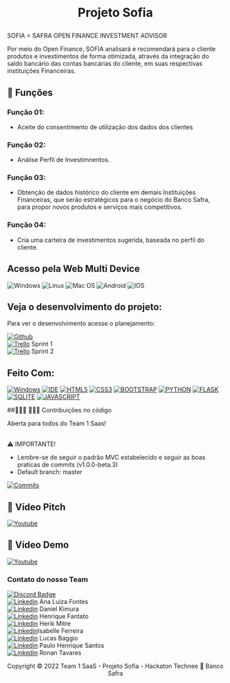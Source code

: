 <h1> <p align="center"> Projeto Sofia </p> </h1>

SOFIA = SAFRA OPEN FINANCE INVESTMENT ADVISOR

Por meio do Open Finance, SOFIA analisará e recomendará para o cliente produtos e investimentos de forma otimizada, através da integração do saldo bancário das contas bancárias do cliente, em suas respectivas instituições Financeiras.

## 🔧 Funções 

### Função 01:
- Aceite do consentimento de utilização dos dados dos clientes

### Função 02:
- Análise Perfil de Investimnentos.

### Função 03:
- Obtenção de dados histórico do cliente em demais Instituições Financeiras, que serão estratégicos para o negócio do Banco Safra, para propor novos produtos e serviços mais competitivos.

### Função 04:
-  Cria uma carteira de investimentos sugerida, baseada no perfil do cliente.


## Acesso pela Web Multi Device

![Windows](https://img.shields.io/badge/Windows-0078D6?style=for-the-badge&logo=windows&logoColor=white)
![Linux](https://img.shields.io/badge/Linux-FF6600?style=for-the-badge&logo=linux&logoColor=white)
![Mac OS](https://img.shields.io/badge/mac%20os-000000?style=for-the-badge&logo=macos&logoColor=F0F0F0)
![Android](https://img.shields.io/badge/Android-3DDC84?style=for-the-badge&logo=Android&logoColor=white)
![IOS](https://img.shields.io/badge/iOS-000000?style=for-the-badge&logo=ios&logoColor=white)

## Veja o desenvolvimento do projeto:

Para ver o desenvolvimento acesse o planejamento:

[![Github](https://img.shields.io/badge/GitHub-100000?style=for-the-badge&logo=github&logoColor=white)](https://github.com/phsoaressantos/Saas.git)
<br>[![Trello](https://img.shields.io/badge/Trello-0052CC?style=for-the-badge&logo=trello&logoColor=white)](https://trello.com/invite/b/rETyqNzf/1c3d7e71d3e78ae40ca4f2d4ab29fe10/sprint1) Sprint 1
<br>[![Trello](https://img.shields.io/badge/Trello-0052CC?style=for-the-badge&logo=trello&logoColor=white)](https://trello.com/invite/b/AQ2vJ5Iy/0b6d22070875b53adf7751d29adda4cc/sprint-2-desenvolvimento) Sprint 2 

## Feito Com:
[![Windows](https://img.shields.io/badge/Windows-0078D6?style=for-the-badge&logo=windows&logoColor=white)](https://www.microsoft.com/pt-br/windows/get-windows-10)
[![IDE](https://img.shields.io/badge/Visual_studio_code-0078D4?style=for-the-badge&logo=visual%20studio%20code&logoColor=white)](https://code.visualstudio.com/)
[![HTML5](https://img.shields.io/badge/HTML5-E34F26?style=for-the-badge&logo=html5&logoColor=white)](https://developer.mozilla.org/pt-BR/docs/Web/HTML)
[![CSS3](https://img.shields.io/badge/CSS3-1572B6?style=for-the-badge&logo=css3&logoColor=white)](https://developer.mozilla.org/pt-BR/docs/Web/CSS)
[![BOOTSTRAP](	https://img.shields.io/badge/Bootstrap-563D7C?style=for-the-badge&logo=bootstrap&logoColor=white)](https://getbootstrap.com/)
[![PYTHON](https://img.shields.io/badge/Python-14354C?style=for-the-badge&logo=python&logoColor=white)](https://www.python.org/downloads/)
[![FLASK](https://img.shields.io/badge/Flask-000000?style=for-the-badge&logo=flask&logoColor=white)](https://flask.palletsprojects.com/en/2.1.x/)
[![SQLITE](https://img.shields.io/badge/SQLite-07405E?style=for-the-badge&logo=sqlite&logoColor=white)](https://getbootstrap.com/)
[![JAVASCRIPT](https://img.shields.io/badge/JavaScript-F7DF1E?style=for-the-badge&logo=javascript&logoColor=black)](https://www.javascript.com/)

##👨🏽‍💻 👩🏻‍💻 Contribuições no código

Aberta para todos do Team 1 Saas!

<br> ⚠️ IMPORTANTE! 

- Lembre-se de seguir o padrão MVC estabelecido e seguir as boas praticas de commits (v1.0.0-beta.3)
- Default branch: master

[![Commits](https://img.shields.io/badge/Manual-999999?style=for-the-badge&logo=BookStack&logoColor=white
)](https://www.conventionalcommits.org/pt-br/v1.0.0-beta.3/#especifica%c3%a7%c3%a3o)

## 🎥 Vídeo Pitch
[![Youtube](https://img.shields.io/badge/YouTube-FF0000?style=for-the-badge&logo=youtube&logoColor=white)](https://www.youtube.com/watch?v=dsRu2EXJORY)

## 🎥 Vídeo Demo
[![Youtube](https://img.shields.io/badge/YouTube-FF0000?style=for-the-badge&logo=youtube&logoColor=white)]()

### Contato do nosso Team

[![Discord Badge](https://img.shields.io/badge/Discord-7289DA?style=for-the-badge&logo=discord&logoColor=white)](https://discord.com/channels/956541505487667231/959447120220393482)
<br>[![Linkedin](https://img.shields.io/badge/LinkedIn-0077B5?style=for-the-badge&logo=linkedin&logoColor=white)](https://www.linkedin.com/in/ana-luiza-vieira-fontes-376a2569/) Ana Luiza Fontes
<br>[![Linkedin](https://img.shields.io/badge/LinkedIn-0077B5?style=for-the-badge&logo=linkedin&logoColor=white)](https://www.linkedin.com/in/daniel-shimoyama-52911b14b/) Daniel Kimura
<br>[![Linkedin](https://img.shields.io/badge/LinkedIn-0077B5?style=for-the-badge&logo=linkedin&logoColor=white)](https://www.linkedin.com/in/henrique-fantato-964691190/) Henrique Fantato
<br>[![Linkedin](https://img.shields.io/badge/LinkedIn-0077B5?style=for-the-badge&logo=linkedin&logoColor=white)](https://www.linkedin.com/in/herik-mitre-473999101) Herik Mitre
<br>[![Linkedin](https://img.shields.io/badge/LinkedIn-0077B5?style=for-the-badge&logo=linkedin&logoColor=white)](https://www.linkedin.com/in/isabelle-ferreira-vilela-32519a171/)Isabelle Ferreira
<br>[![Linkedin](https://img.shields.io/badge/LinkedIn-0077B5?style=for-the-badge&logo=linkedin&logoColor=white)](https://www.linkedin.com/in/lucas-baggio-96b4a0195/) Lucas Baggio
<br>[![Linkedin](https://img.shields.io/badge/LinkedIn-0077B5?style=for-the-badge&logo=linkedin&logoColor=white)](http://linkedin.com/in/paulo-henrique-santos-mba-19177aa3) Paulo Henrique Santos
<br>[![Linkedin](https://img.shields.io/badge/LinkedIn-0077B5?style=for-the-badge&logo=linkedin&logoColor=white)](https://www.linkedin.com/in/ronan-tavares/) Ronan Tavares




<p align="center">Copyright © 2022 Team 1 SaaS - Projeto Sofia - Hackaton Technee 🚀 Banco Safra</p>
